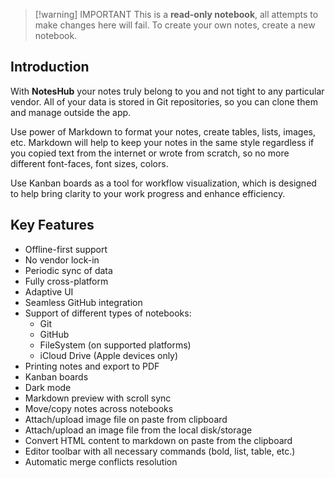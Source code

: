 > [!warning] IMPORTANT
> This is a **read-only notebook**, all attempts to make changes here will fail. To create your own notes, create a new notebook. 

## Introduction

  With **NotesHub** your notes truly belong to you and not tight to any particular vendor. All of your data is stored in Git repositories, so you can clone them and manage outside the app.

  Use power of Markdown to format your notes, create tables, lists, images, etc. Markdown will help to keep your notes in the same style regardless if you copied text from the internet or wrote from scratch, so no more different font-faces, font sizes, colors.

Use Kanban boards as a tool for workflow visualization, which is designed to help bring clarity to your work progress and enhance efficiency.

## Key Features

- Offline-first support
- No vendor lock-in
- Periodic sync of data
- Fully cross-platform
- Adaptive UI
- Seamless GitHub integration
- Support of different types of notebooks:
  - Git
  - GitHub
  - FileSystem (on supported platforms)
  - iCloud Drive (Apple devices only)
- Printing notes and export to PDF
- Kanban boards
- Dark mode
- Markdown preview with scroll sync
- Move/copy notes across notebooks
- Attach/upload image file on paste from clipboard
- Attach/upload an image file from the local disk/storage
- Convert HTML content to markdown on paste from the clipboard
- Editor toolbar with all necessary commands (bold, list, table, etc.)
- Automatic merge conflicts resolution
